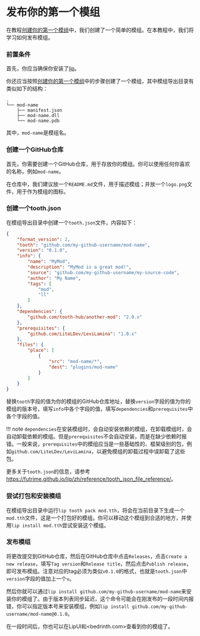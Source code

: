 # 发布你的第一个模组

在教程[创建你的第一个模组](create_your_first_mod.md)中，我们创建了一个简单的模组。在本教程中，我们将学习如何发布模组。

### 前置条件

首先，你应当确保你安装了[lip](https://github.com/futrime/lip)。

你还应当按照[创建你的第一个模组](create_your_first_mod.md)中的步骤创建了一个模组，其中模组导出目录有类似如下的结构：

```
.
└── mod-name
    ├── manifest.json
    ├── mod-name.dll
    └── mod-name.pdb
```

其中，`mod-name`是模组名。

### 创建一个GitHub仓库

首先，你需要创建一个GitHub仓库，用于存放你的模组。你可以使用任何你喜欢的名称，例如`mod-name`。

在仓库中，我们建议放一个`README.md`文件，用于描述模组；并放一个`logo.png`文件，用于作为模组的图标。

### 创建一个tooth.json

在模组导出目录中创建一个`tooth.json`文件，内容如下：

```json
{
    "format_version": 2,
    "tooth": "github.com/my-github-username/mod-name",
    "version": "0.1.0",
    "info": {
        "name": "MyMod",
        "description": "MyMod is a great mod!",
        "source": "github.com/my-github-username/my-source-code",
        "author": "My Name",
        "tags": [
            "mod",
            "ll"
        ]
    },
    "dependencies": {
        "github.com/tooth-hub/another-mod": "2.0.x"
    },
    "prerequisites": {
        "github.com/LiteLDev/LeviLamina": "1.0.x"
    },
    "files": {
        "place": [
            {
                "src": "mod-name/*",
                "dest": "plugins/mod-name"
            }
        ]
    }
}
```

替换`tooth`字段的值为你的模组的GitHub仓库地址，替换`version`字段的值为你的模组的版本号，填写`info`中各个字段的值，填写`dependencies`和`prerequisites`中各个字段的值。

!!! note
    `dependencies`在安装模组时，会自动安装依赖的模组，在卸载模组时，会自动卸载依赖的模组。但是`prerequisites`不会自动安装，而是在缺少依赖时报错。一般来说，`prerequisites`中的模组应当是一些基础性的、框架级别的包，例如`github.com/LiteLDev/LeviLamina`，以避免模组的卸载过程中误卸载了这些包。

更多关于`tooth.json`的信息，请参考<https://futrime.github.io/lip/zh/reference/tooth_json_file_reference/>。

### 尝试打包和安装模组

在模组导出目录中运行`lip tooth pack mod.tth`，将会在当前目录下生成一个`mod.tth`文件，这是一个打包好的模组。你可以移动这个模组到合适的地方，并使用`lip install mod.tth`尝试安装这个模组。

### 发布模组

将更改提交到GitHub仓库，然后在GitHub仓库中点击`Releases`，点击`Create a new release`，填写`Tag version`和`Release title`，然后点击`Publish release`，即可发布模组。注意对应的tag必须为类似`v0.1.0`的格式，也就是`tooth.json`中`version`字段的值加上一个`v`。

然后你就可以通过`lip install github.com/my-github-username/mod-name`来安装你的模组了。由于版本列表同步延迟，这个命令可能会在刚发布的一段时间内报错，你可以指定版本号来安装模组，例如`lip install github.com/my-github-username/mod-name@0.1.0`。

在一段时间后，你也可以在LipUI和<bedrinth.com>查看到你的模组了。
